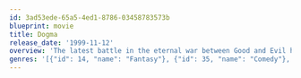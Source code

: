 ```yaml
---
id: 3ad53ede-65a5-4ed1-8786-03458783573b
blueprint: movie
title: Dogma
release_date: '1999-11-12'
overview: 'The latest battle in the eternal war between Good and Evil has come to New Jersey in the late, late 20th Century. Angels, demons, apostles and prophets (of a sort) walk among the cynics and innocents of America and duke it out for the fate of humankind.'
genres: '[{"id": 14, "name": "Fantasy"}, {"id": 35, "name": "Comedy"}, {"id": 12, "name": "Adventure"}]'
---
```

